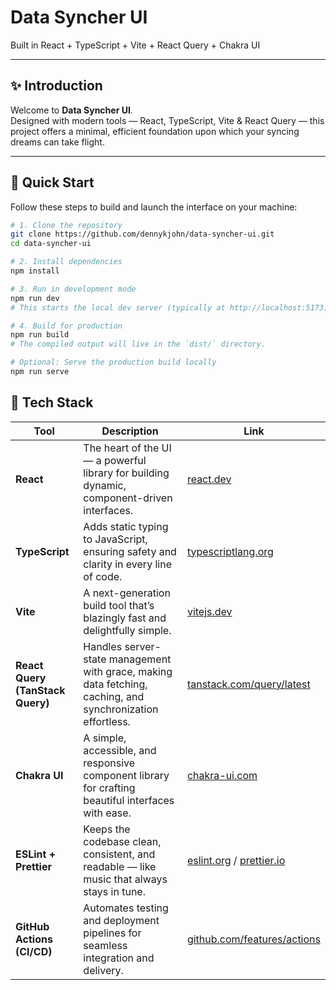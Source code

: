 # Data Syncher UI

Built in React + TypeScript + Vite + React Query + Chakra UI

---

## ✨ Introduction

Welcome to **Data Syncher UI**.  
Designed with modern tools — React, TypeScript, Vite & React Query — this project offers a minimal, efficient foundation upon which your syncing dreams can take flight.

---

## 🚀 Quick Start

Follow these steps to build and launch the interface on your machine:

```bash
# 1. Clone the repository
git clone https://github.com/dennykjohn/data-syncher-ui.git
cd data-syncher-ui

# 2. Install dependencies
npm install

# 3. Run in development mode
npm run dev
# This starts the local dev server (typically at http://localhost:5173) with hot-reload.

# 4. Build for production
npm run build
# The compiled output will live in the `dist/` directory.

# Optional: Serve the production build locally
npm run serve
```

## 🧩 Tech Stack

| Tool | Description | Link |
| --- | --- | --- |
| **React** | The heart of the UI — a powerful library for building dynamic, component-driven interfaces. | [react.dev](https://react.dev) |
| **TypeScript** | Adds static typing to JavaScript, ensuring safety and clarity in every line of code. | [typescriptlang.org](https://www.typescriptlang.org) |
| **Vite** | A next-generation build tool that’s blazingly fast and delightfully simple. | [vitejs.dev](https://vitejs.dev) |
| **React Query (TanStack Query)** | Handles server-state management with grace, making data fetching, caching, and synchronization effortless. | [tanstack.com/query/latest](https://tanstack.com/query/latest) |
| **Chakra UI** | A simple, accessible, and responsive component library for crafting beautiful interfaces with ease. | [chakra-ui.com](https://chakra-ui.com) |
| **ESLint + Prettier** | Keeps the codebase clean, consistent, and readable — like music that always stays in tune. | [eslint.org](https://eslint.org) / [prettier.io](https://prettier.io) |
| **GitHub Actions (CI/CD)** | Automates testing and deployment pipelines for seamless integration and delivery. | [github.com/features/actions](https://github.com/features/actions) |
